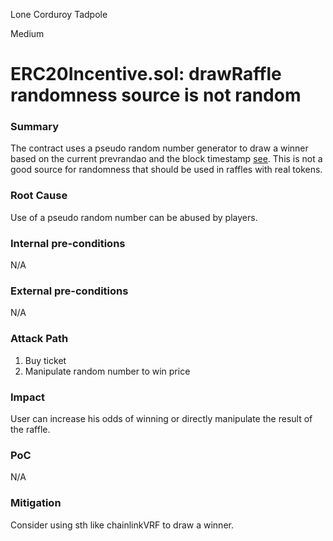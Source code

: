 Lone Corduroy Tadpole

Medium

# ERC20Incentive.sol: drawRaffle randomness source is not random

### Summary

The contract uses a pseudo random number generator to draw a winner based on the current prevrandao and the block timestamp [see](https://github.com/sherlock-audit/2024-06-boost-aa-wallet/blob/main/boost-protocol/packages/evm/contracts/incentives/ERC20Incentive.sol#L140). This is not a good source for randomness that should be used in raffles with real tokens. 

### Root Cause

Use of a pseudo random number can be abused by players. 

### Internal pre-conditions

N/A

### External pre-conditions

N/A

### Attack Path

1. Buy ticket
2. Manipulate random number to win price 

### Impact

User can increase his odds of winning or directly manipulate the result of the raffle. 

### PoC

N/A

### Mitigation

Consider using sth like chainlinkVRF to draw a winner.